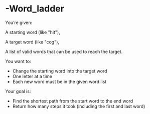 # -Word_ladder
You’re given:

A starting word (like "hit"),

A target word (like "cog"),

A list of valid words that can be used to reach the target.

You want to:
- Change the starting word into the target word
- One letter at a time
- Each new word must be in the given word list

Your goal is:
- Find the shortest path from the start word to the end word
- Return how many steps it took (including the first and last word)

